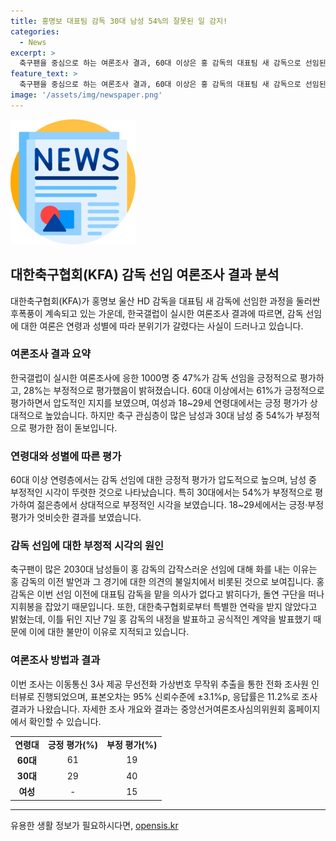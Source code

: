 ```yaml
---
title: 홍명보 대표팀 감독 30대 남성 54%의 잘못된 일 감지!
categories:
  - News
excerpt: >
  축구팬을 중심으로 하는 여론조사 결과, 60대 이상은 홍 감독의 대표팀 새 감독으로 선임된 것을 긍정적으로 평가하는 반면, 2030대 중반의 남성들은 부정적인 시각을 보였다. 특히 30대 남성 중 거의 절반에 해당하는 54%가 이번 감독 선임을 부정적으로 평가했다. 축구팬 중에선 남성과 여성, 연령대에 따라 다른 시각을 보였으며, 홍 감독의 대표팀 감독 의지에 대한 불만을 토로한 것으로 나타났다. (요약문 완료)
feature_text: >
  축구팬을 중심으로 하는 여론조사 결과, 60대 이상은 홍 감독의 대표팀 새 감독으로 선임된 것을 긍정적으로 평가하는 반면, 2030대 중반의 남성들은 부정적인 시각을 보였다. 특히 30대 남성 중 거의 절반에 해당하는 54%가 이번 감독 선임을 부정적으로 평가했다. 축구팬 중에선 남성과 여성, 연령대에 따라 다른 시각을 보였으며, 홍 감독의 대표팀 감독 의지에 대한 불만을 토로한 것으로 나타났다. (요약문 완료)
image: '/assets/img/newspaper.png'
---
```


<p><img src="/assets/img/newspaper.png" alt="kimp 속보" /></p>

<h2 data-ke-size="size26">대한축구협회(KFA) 감독 선임 여론조사 결과 분석</h2>

<p data-ke-size="size16">대한축구협회(KFA)가 홍명보 울산 HD 감독을 대표팀 새 감독에 선임한 과정을 둘러싼 후폭풍이 계속되고 있는 가운데, 한국갤럽이 실시한 여론조사 결과에 따르면, 감독 선임에 대한 여론은 연령과 성별에 따라 분위기가 갈렸다는 사실이 드러나고 있습니다.</p>

<h3 data-ke-size="size24">여론조사 결과 요약</h3>

<p data-ke-size="size16">한국갤럽이 실시한 여론조사에 응한 1000명 중 47%가 감독 선임을 긍정적으로 평가하고, 28%는 부정적으로 평가했음이 밝혀졌습니다. 60대 이상에서는 61%가 긍정적으로 평가하면서 압도적인 지지를 보였으며, 여성과 18~29세 연령대에서는 긍정 평가가 상대적으로 높았습니다. 하지만 축구 관심층이 많은 남성과 30대 남성 중 54%가 부정적으로 평가한 점이 돋보입니다.</p>

<h3 data-ke-size="size24">연령대와 성별에 따른 평가</h3>

<p data-ke-size="size16">60대 이상 연령층에서는 감독 선임에 대한 긍정적 평가가 압도적으로 높으며, 남성 중 부정적인 시각이 뚜렷한 것으로 나타났습니다. 특히 30대에서는 54%가 부정적으로 평가하여 젊은층에서 상대적으로 부정적인 시각을 보였습니다. 18~29세에서는 긍정·부정 평가가 엇비슷한 결과를 보였습니다.</p>

<h3 data-ke-size="size24">감독 선임에 대한 부정적 시각의 원인</h3>

<p data-ke-size="size16">축구팬이 많은 2030대 남성들이 홍 감독의 갑작스러운 선임에 대해 화를 내는 이유는 홍 감독의 이전 발언과 그 경기에 대한 의견의 불일치에서 비롯된 것으로 보여집니다. 홍 감독은 이번 선임 이전에 대표팀 감독을 맡을 의사가 없다고 밝히다가, 돌연 구단을 떠나 지휘봉을 잡았기 때문입니다. 또한, 대한축구협회로부터 특별한 연락을 받지 않았다고 밝혔는데, 이틀 뒤인 지난 7일 홍 감독의 내정을 발표하고 공식적인 계약을 발표했기 때문에 이에 대한 불만이 이유로 지적되고 있습니다.</p>

<h3 data-ke-size="size24">여론조사 방법과 결과</h3>

<p data-ke-size="size16">이번 조사는 이동통신 3사 제공 무선전화 가상번호 무작위 추출을 통한 전화 조사원 인터뷰로 진행되었으며, 표본오차는 95% 신뢰수준에 ±3.1%p, 응답률은 11.2%로 조사 결과가 나왔습니다. 자세한 조사 개요와 결과는 중앙선거여론조사심의위원회 홈페이지에서 확인할 수 있습니다.</p>

<table>
    <tr>
        <td style="text-align: center; height: 17px;"><b>연령대</b></td>
        <td style="text-align: center; height: 17px;"><b>긍정 평가(%)</b></td>
        <td style="text-align: center; height: 17px;"><b>부정 평가(%)</b></td>
    </tr>
    <tr>
        <td style="text-align: center; height: 17px;"><b>60대</b></td>
        <td style="text-align: center; height: 17px;">61</td>
        <td style="text-align: center; height: 17px;">19</td>
    </tr>
    <tr>
        <td style="text-align: center; height: 17px;"><b>30대</b></td>
        <td style="text-align: center; height: 17px;">29</td>
        <td style="text-align: center; height: 17px;">40</td>
    </tr>
    <tr>
        <td style="text-align: center; height: 17px;"><b>여성</b></td>
        <td style="text-align: center; height: 17px;">-</td>
        <td style="text-align: center; height: 17px;">15</td>
    </tr>
</table>

<hr>

<p data-ke-size="size16"></p>
유용한 생활 정보가 필요하시다면, <a href="https://opensis.kr" rel="dofollow">opensis.kr</a>


